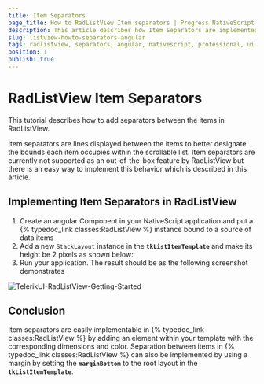 ```yaml
---
title: Item Separators
page_title: How to RadListView Item separators | Progress NativeScript UI Documentation
description: This article describes how Item Separators are implemented with RadListView.
slug: listview-howto-separators-angular
tags: radlistview, separators, angular, nativescript, professional, ui
position: 1
publish: true
---
```

# RadListView Item Separators
This tutorial describes how to add separators between the items in RadListView.

Item separators are lines displayed between the items to better designate the bounds each item occupies within the scrollable list. Item separators are currently not supported as an out-of-the-box feature by RadListView but there is an easy way to implement this behavior which is described in this article.

## Implementing Item Separators in RadListView

1. Create an angular Component in your NativeScript application and put a {% typedoc_link classes:RadListView %} instance bound to a source of data items
1. Add a new `StackLayout` instance in the **`tkListItemTemplate`** and make its height be 2 pixels as shown below:
1. Run your application. The result should be as the following screenshot demonstrates

<snippet id='listview-angular-item-separator'/>

![TelerikUI-RadListView-Getting-Started](../../../img/ns_ui/list-view-howto-separators_1.png "iOS")

## Conclusion
Item separators are easily implementable in {% typedoc_link classes:RadListView %} by adding an element within your template with the corresponding dimensions and color. Separation between items in {% typedoc_link classes:RadListView %} can also be implemented by using a margin by setting the **`marginBottom`** to the root layout in the **`tkListItemTemplate`**.
